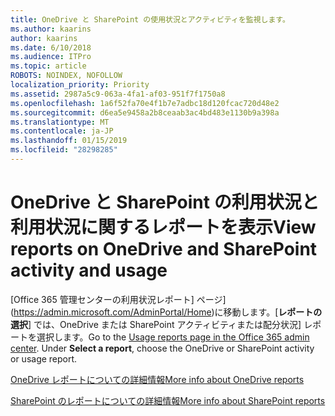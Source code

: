 ```yaml
---
title: OneDrive と SharePoint の使用状況とアクティビティを監視します。
ms.author: kaarins
author: kaarins
ms.date: 6/10/2018
ms.audience: ITPro
ms.topic: article
ROBOTS: NOINDEX, NOFOLLOW
localization_priority: Priority
ms.assetid: 2987a5c9-063a-4fa1-af03-951f7f1750a8
ms.openlocfilehash: 1a6f52fa70e4f1b7e7adbc18d120fcac720d48e2
ms.sourcegitcommit: d6ea5e9458a2b8ceaab3ac4bd483e1130b9a398a
ms.translationtype: MT
ms.contentlocale: ja-JP
ms.lasthandoff: 01/15/2019
ms.locfileid: "28298285"
---
```

# <a name="view-reports-on-onedrive-and-sharepoint-activity-and-usage"></a><span data-ttu-id="f2234-102">OneDrive と SharePoint の利用状況と利用状況に関するレポートを表示</span><span class="sxs-lookup"><span data-stu-id="f2234-102">View reports on OneDrive and SharePoint activity and usage</span></span>

<span data-ttu-id="f2234-p101">[Office 365 管理センターの利用状況レポート] ページ](https://admin.microsoft.com/AdminPortal/Home)に移動します。[**レポートの選択**] では、OneDrive または SharePoint アクティビティまたは配分状況] レポートを選択します。</span><span class="sxs-lookup"><span data-stu-id="f2234-p101">Go to the [Usage reports page in the Office 365 admin center](https://admin.microsoft.com/AdminPortal/Home). Under **Select a report**, choose the OneDrive or SharePoint activity or usage report.</span></span> 
  
[<span data-ttu-id="f2234-105">OneDrive レポートについての詳細情報</span><span class="sxs-lookup"><span data-stu-id="f2234-105">More info about OneDrive reports</span></span>](https://go.microsoft.com/fwlink/?linkid=875239)
  
[<span data-ttu-id="f2234-106">SharePoint のレポートについての詳細情報</span><span class="sxs-lookup"><span data-stu-id="f2234-106">More info about SharePoint reports</span></span>](https://go.microsoft.com/fwlink/?linkid=875240)
  


